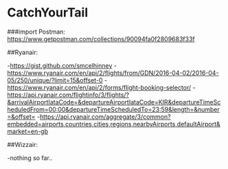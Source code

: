# CatchYourTail

###import Postman: https://www.getpostman.com/collections/90094fa0f2809683f33f

##Ryanair:

-https://gist.github.com/smcelhinney
-https://www.ryanair.com/en/api/2/flights/from/GDN/2016-04-02/2016-04-05/250/unique/?limit=15&offset-0
-https://www.ryanair.com/en/api/2/forms/flight-booking-selector/
-https://api.ryanair.com/flightinfo/3/flights/?&arrivalAirportIataCode=&departureAirportIataCode=KIR&departureTimeScheduledFrom=00:00&departureTimeScheduledTo=23:59&length=&number=&offset=
-https://api.ryanair.com/aggregate/3/common?embedded=airports,countries,cities,regions,nearbyAirports,defaultAirport&market=en-gb

##Wizzair:

-nothing so far..